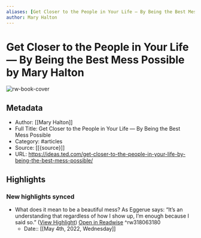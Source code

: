 ```yaml
---
aliases: [Get Closer to the People in Your Life — By Being the Best Mess Possible, Get Closer to the People in Your Life — By Being the Best Mess Possible]
author: Mary Halton
---
```

# Get Closer to the People in Your Life — By Being the Best Mess Possible by Mary Halton

![rw-book-cover](https://readwise-assets.s3.amazonaws.com/static/images/article3.5c705a01b476.png)

## Metadata
- Author: [[Mary Halton]]
- Full Title: Get Closer to the People in Your Life — By Being the Best Mess Possible
- Category: #articles
- Source: [[{source}]]
- URL: https://ideas.ted.com/get-closer-to-the-people-in-your-life-by-being-the-best-mess-possible/

## Highlights
### New highlights synced
- What does it mean to be a beautiful mess? As Eggerue says: “It’s an understanding that regardless of how I show up, I’m enough because I said so.” ([View Highlight](https://read.readwise.io/read/01g27w7z4a3n3q08zpv732qwjg)) [Open in Readwise](https://readwise.io/open/318063180) ^rw318063180
    - Date:: [[May 4th, 2022, Wednesday]]
